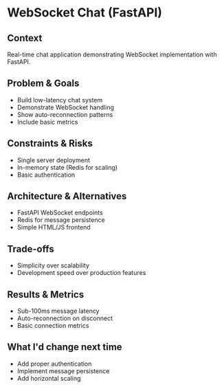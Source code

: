 # WebSocket Chat (FastAPI)

## Context

Real-time chat application demonstrating WebSocket implementation with FastAPI.

## Problem & Goals

- Build low-latency chat system
- Demonstrate WebSocket handling
- Show auto-reconnection patterns
- Include basic metrics

## Constraints & Risks

- Single server deployment
- In-memory state (Redis for scaling)
- Basic authentication

## Architecture & Alternatives

- FastAPI WebSocket endpoints
- Redis for message persistence
- Simple HTML/JS frontend

## Trade-offs

- Simplicity over scalability
- Development speed over production features

## Results & Metrics

- Sub-100ms message latency
- Auto-reconnection on disconnect
- Basic connection metrics

## What I'd change next time

- Add proper authentication
- Implement message persistence
- Add horizontal scaling
